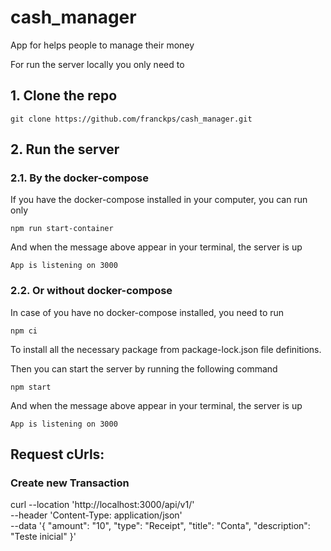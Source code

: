 # cash_manager

App for helps people to manage their money

For run the server locally you only need to

## 1. Clone the repo

```
git clone https://github.com/franckps/cash_manager.git
```

## 2. Run the server

### 2.1. By the docker-compose

If you have the docker-compose installed in your computer, you can run only

```
npm run start-container
```

And when the message above appear in your terminal, the server is up

```
App is listening on 3000
```

### 2.2. Or without docker-compose

In case of you have no docker-compose installed, you need to run

```
npm ci
```

To install all the necessary package from package-lock.json file definitions.

Then you can start the server by running the following command

```
npm start
```

And when the message above appear in your terminal, the server is up

```
App is listening on 3000
```

## Request cUrls:

### Create new Transaction

curl --location 'http://localhost:3000/api/v1/' \
--header 'Content-Type: application/json' \
--data '{
"amount": "10",
"type": "Receipt",
"title": "Conta",
"description": "Teste inicial"
}'

